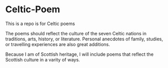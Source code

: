 # Celtic-Poem
This is a repo is for Celtic poems


The poems should reflect the culture of the seven Celtic nations in traditions, arts, history, or literature. Personal anecdotes of family, studies, or travelling experiences are also great additions. 

Because I am of Scottish heritage, I will include poems that reflect the Scottish culture in a varity of ways.  

